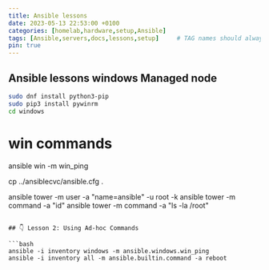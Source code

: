 ```yaml
---
title: Ansible lessons
date: 2023-05-13 22:53:00 +0100
categories: [homelab,hardware,setup,Ansible]
tags: [Ansible,servers,docs,lessons,setup]     # TAG names should always be lowercase
pin: true
---
```


## Ansible lessons windows Managed node

```bash
sudo dnf install python3-pip
sudo pip3 install pywinrm
cd windows
```

# win commands

ansible win -m win_ping

cp ../ansiblecvc/ansible.cfg .

ansible tower -m user -a "name=ansible" -u root -k
ansible tower -m command -a "id" 
ansible tower -m command -a "ls -la /root"
```

## 👇 Lesson 2: Using Ad-hoc Commands

```bash
ansible -i inventory windows -m ansible.windows.win_ping
ansible -i inventory all -m ansible.builtin.command -a reboot
```
